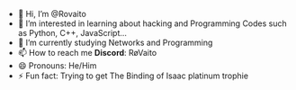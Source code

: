 - 👋 Hi, I’m @Rovaito
- 👀 I’m interested in learning about hacking and Programming Codes such as Python, C++, JavaScript...
- 🌱 I’m currently studying Networks and Programming
- 📫 How to reach me **Discord**: RøVaito
- 😄 Pronouns: He/Him
- ⚡ Fun fact: Trying to get The Binding of Isaac platinum trophie

<!---
Rovaito/Rovaito is a ✨ special ✨ repository because its `README.md` (this file) appears on your GitHub profile.
You can click the Preview link to take a look at your changes.
--->
